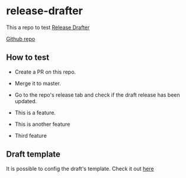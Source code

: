 # release-drafter

This a repo to test [Release Drafter](https://github.com/marketplace/actions/release-drafter)

[Github repo](https://github.com/release-drafter/release-drafter)

## How to test

- Create a PR on this repo.

- Merge it to master.

- Go to the repo's release tab and check if the draft release has been updated.

- This is a feature.

- This is another feature

- Third feature

## Draft template

It is possible to config the draft's template. Check it out [here](https://github.com/marketplace/actions/release-drafter#configuration)
